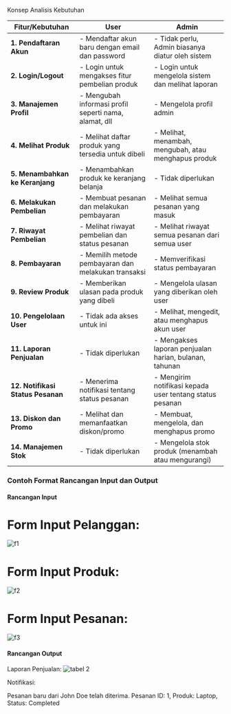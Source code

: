 Konsep Analisis Kebutuhan 

| **Fitur/Kebutuhan**             | **User**                                               | **Admin**                                            |
|----------------------------------|--------------------------------------------------------|------------------------------------------------------|
| **1. Pendaftaran Akun**          | - Mendaftar akun baru dengan email dan password        | - Tidak perlu, Admin biasanya diatur oleh sistem     |
| **2. Login/Logout**              | - Login untuk mengakses fitur pembelian produk         | - Login untuk mengelola sistem dan melihat laporan   |
| **3. Manajemen Profil**          | - Mengubah informasi profil seperti nama, alamat, dll  | - Mengelola profil admin                             |
| **4. Melihat Produk**            | - Melihat daftar produk yang tersedia untuk dibeli     | - Melihat, menambah, mengubah, atau menghapus produk |
| **5. Menambahkan ke Keranjang**  | - Menambahkan produk ke keranjang belanja              | - Tidak diperlukan                                  |
| **6. Melakukan Pembelian**       | - Membuat pesanan dan melakukan pembayaran             | - Melihat semua pesanan yang masuk                  |
| **7. Riwayat Pembelian**         | - Melihat riwayat pembelian dan status pesanan         | - Melihat riwayat semua pesanan dari semua user      |
| **8. Pembayaran**                | - Memilih metode pembayaran dan melakukan transaksi    | - Memverifikasi status pembayaran                   |
| **9. Review Produk**             | - Memberikan ulasan pada produk yang dibeli            | - Mengelola ulasan yang diberikan oleh user          |
| **10. Pengelolaan User**         | - Tidak ada akses untuk ini                            | - Melihat, mengedit, atau menghapus akun user        |
| **11. Laporan Penjualan**        | - Tidak diperlukan                                     | - Mengakses laporan penjualan harian, bulanan, tahunan|
| **12. Notifikasi Status Pesanan**| - Menerima notifikasi tentang status pesanan           | - Mengirim notifikasi kepada user tentang status pesanan |
| **13. Diskon dan Promo**         | - Melihat dan memanfaatkan diskon/promo                | - Membuat, mengelola, dan menghapus promo            |
| **14. Manajemen Stok**           | - Tidak diperlukan                                     | - Mengelola stok produk (menambah atau mengurangi)   |

### Contoh Format Rancangan Input dan Output

#### Rancangan Input

# Form Input Pelanggan:
![f1](https://github.com/user-attachments/assets/788f41cc-a32a-41b1-9da9-074a77ab4c3b)
# Form Input Produk:
![f2](https://github.com/user-attachments/assets/e9c155db-46cb-4dc4-999c-49bff51e7ec9)
# Form Input Pesanan:
![f3](https://github.com/user-attachments/assets/57529d1e-d67c-4a25-a40f-58321e5a0559)

#### Rancangan Output

Laporan Penjualan:
![tabel 2](https://github.com/user-attachments/assets/b31bfde0-e647-45b6-8211-57ada1336905)


Notifikasi:

Pesanan baru dari John Doe telah diterima. 
Pesanan ID: 1, Produk: Laptop, Status: Completed
